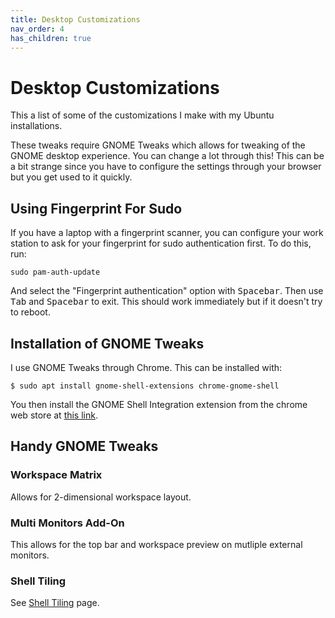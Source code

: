 ```yaml
---
title: Desktop Customizations
nav_order: 4
has_children: true
---
```


# Desktop Customizations

This a list of some of the customizations I make with my Ubuntu installations.

These tweaks require GNOME Tweaks which allows for tweaking of the GNOME desktop experience. You can change a lot through this! This can be a bit strange since you have to configure the settings through your browser but you get used to it quickly.

## Using Fingerprint For Sudo

If you have a laptop with a fingerprint scanner, you can configure your work station to ask for your fingerprint for sudo authentication first. To do this, run:

```
sudo pam-auth-update
```

And select the "Fingerprint authentication" option with <kbd>Spacebar</kbd>. Then use <kbd>Tab</kbd> and <kbd>Spacebar</kbd> to exit. This should work immediately but if it doesn't try to reboot.

## Installation of GNOME Tweaks

I use GNOME Tweaks through Chrome. This can be installed with:

```
$ sudo apt install gnome-shell-extensions chrome-gnome-shell
```

You then install the GNOME Shell Integration extension from the chrome web store at [this link](https://chrome.google.com/webstore/detail/gnome-shell-integration/gphhapmejobijbbhgpjhcjognlahblep/related).

## Handy GNOME Tweaks

### Workspace Matrix

Allows for 2-dimensional workspace layout.

### Multi Monitors Add-On

This allows for the top bar and workspace preview on mutliple external monitors.

### Shell Tiling

See [Shell Tiling](shell_tiling/shell_tiling) page.

